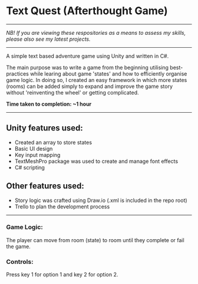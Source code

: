 # Text Quest (Afterthought Game)

_________________________

*NB! If you are viewing these respositories as a means to assess my skills, please also see my latest projects.*
_________________________

A simple text based adventure game using Unity and written in C#.

The main purpose was to write a game from the beginning utilising best-practices while learing about game 'states' and how to efficiently organise game logic. In doing so, I created an easy framework in which more states (rooms) can be added simply to expand and improve the game story without 'reinventing the wheel' or getting complicated.

**Time taken to completion: ~1 hour**
__________________________________________

## Unity features used:

* Created an array to store states
* Basic UI design
* Key input mapping
* TextMeshPro package was used to create and manage font effects
* C# scripting

## Other features used: 
* Story logic was crafted using Draw.io (.xml is included in the repo root)
* Trello to plan the development process

____________________________________________

### Game Logic:
The player can move from room (state) to room until they complete or fail the game.

### Controls:
Press key 1 for option 1 and key 2 for option 2.
